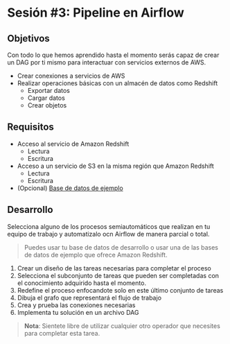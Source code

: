 # Sesión #3: Pipeline en Airflow

## Objetivos

Con todo lo que hemos aprendido hasta el momento serás capaz de crear un DAG por ti mismo para interactuar con servicios externos de AWS.

- Crear conexiones a servicios de AWS
- Realizar operaciones básicas con un almacén de datos como Redshift
  - Exportar datos
  - Cargar datos
  - Crear objetos

## Requisitos

- Acceso al servicio de Amazon Redshift
  - Lectura
  - Escritura
- Acceso a un servicio de S3 en la misma región que Amazon Redshift
  - Lectura
  - Escritura
- (Opcional) [Base de datos de ejemplo](https://docs.aws.amazon.com/redshift/latest/dg/c_sampledb.html)

## Desarrollo

Selecciona alguno de los procesos semiautomáticos que realizan en tu equipo de trabajo y automatizalo ocn Airflow de manera parcial o total.

> Puedes usar tu base de datos de desarrollo o usar una de las bases de datos de ejemplo que ofrece Amazon Redshift.

1. Crear un diseño de las tareas necesarias para completar el proceso
2. Selecciona el subconjunto de tareas que pueden ser completadas con el conocimiento adquirido hasta el momento.
3. Redefine el proceso enfocandote solo en este último conjunto de tareas
4. Dibuja el grafo que representará el flujo de trabajo
5. Crea y prueba las conexiones necesarias
6. Implementa tu solución en un archivo DAG

> **Nota**: Sientete libre de utilizar cualquier otro operador que necesites para completar esta tarea.
